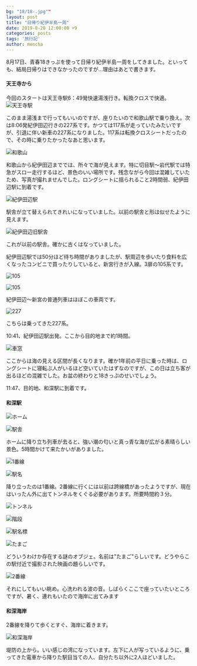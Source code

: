 ```yaml
---
bg: "18/18-.jpg""
layout: post
title: "日帰り紀伊半島一周"
date: 2019-8-20 12:00:00 +9
categories: posts
tags: '旅行記'
author: mencha
---
```


8月17日、青春18きっぷを使って日帰り紀伊半島一周をしてきました。といっても、結局日帰りはできなかったのですが...理由はあとで書きます。

#### 天王寺から
今回のスタートは天王寺駅6：49発快速湯浅行き。転換クロスで快適。
![天王寺駅]()

このまま湯浅まで行ってもいいのですが、座りたいので和歌山駅で乗り換え。次は8:06発紀伊田辺行きの227系です。かつては117系が走っていたみたいですが、引退に伴い新車の227系になりました。117系は転換クロスシートだったので、その時に乗りたかったなあと思います。

![和歌山]()

和歌山から紀伊田辺まででは、所々で海が見えます。特に切目駅～岩代駅では特急がスロー走行するほど、景色のいい場所です。残念ながら今回は混雑していたため、写真が撮れませんでした。ロングシートに揺られること2時間弱、紀伊田辺駅に到着です。

![紀伊田辺駅]()

駅舎が立て替えられてきれいになっていました。以前の駅舎と形は似せたように見えます。

![紀伊田辺旧駅舎]()

これが以前の駅舎。確かに古くはなっていました。

紀伊田辺駅では50分ほど待ち時間がありましたが、駅周辺を歩いたり食料を広くなったコンビニで買ったりしていると、新宮行きが入線。3扉の105系です。

![105]()

![105]()

紀伊田辺～新宮の普通列車はほぼこの車両です。

![227]()

こちらは乗ってきた227系。

10:41、紀伊田辺駅出発。ここから目的地まで約1時間。

![車窓]()

ここからは海の見える区間が長くなります。確か1年前の平日に乗った時は、ロングシートに寝転ぶ人がいるほど空いていたはずなのですが、この日は立ち客が出るほどの混雑でした。お盆の終わりと18きっぷのせいでしょう。

11:47、目的地、和深駅に到着です。

#### 和深駅

![ホーム]()

![駅舎]()

ホームに降り立ち列車が去ると、強い潮の匂いと真っ青な海が広がる素晴らしい景色。5時間かけて来たかいがありました。

![1番線]()

![駅名]()

降り立ったのは1番線。2番線に行くには以前は跨線橋があったようですが、現在はいったん外に出てトンネルをくぐる必要があります。所要時間約３分。

![トンネル]()

![階段]()

![駅名標]()

![たまご]()

どういうわけか存在する謎のオブジェ。名前は"たまご"らしいです。どうやらこの駅付近で撮影された映画の題らしいです。

![2番線]()

それにしてもいい眺め。心洗われる波の音。しばらくここで座っていたいところですが、暑く、連れもいたので海岸に出てみます

#### 和深海岸

2番線を降りて歩くとすぐ、海岸に着きます。

![和深海岸]()

堤防の上から。いい感じの湾になっています。左下に人が写っているように、乗ってきた電車から降りた駅目当ての人、自分たち以外に2人ほどいました。





